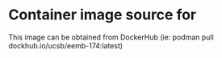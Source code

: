 # Container image source for <course>
This image can be obtained from DockerHub (ie: podman pull dockhub.io/ucsb/eemb-174:latest)
